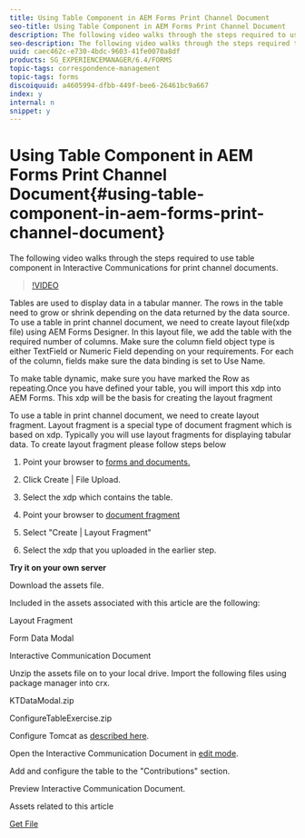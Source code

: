 ```yaml
---
title: Using Table Component in AEM Forms Print Channel Document
seo-title: Using Table Component in AEM Forms Print Channel Document
description: The following video walks through the steps required to use table component in Interactive Communications for print channel documents.
seo-description: The following video walks through the steps required to use table component in Interactive Communications for print channel documents.
uuid: caec462c-e730-4bdc-9603-41fe0070a8df
products: SG_EXPERIENCEMANAGER/6.4/FORMS
topic-tags: correspondence-management
topic-tags: forms
discoiquuid: a4605994-dfbb-449f-bee6-26461bc9a667
index: y
internal: n
snippet: y
---
```


# Using Table Component in AEM Forms Print Channel Document{#using-table-component-in-aem-forms-print-channel-document}

The following video walks through the steps required to use table component in Interactive Communications for print channel documents.

>[!VIDEO](https://video.tv.adobe.com/v/21415/?quality=9)

Tables are used to display data in a tabular manner. The rows in the table need to grow or shrink depending on the data returned by the data source. To use a table in print channel document, we need to create layout file(xdp file) using AEM Forms Designer. In this layout file, we add the table with the required number of columns. Make sure the column field object type is either TextField or Numeric Field depending on your requirements. For each of the column, fields make sure the data binding is set to Use Name.

To make table dynamic, make sure you have marked the Row as repeating.Once you have defined your table, you will import this xdp into AEM Forms. This xdp will be the basis for creating the layout fragment

To use a table in print channel document, we need to create layout fragment. Layout fragment is a special type of document fragment which is based on xdp. Typically you will use layout fragments for displaying tabular data. To create layout fragment please follow steps below

1. Point your browser to [forms and documents.](/aem/forms.html/content/dam/formsanddocuments) [](http://localhost:4502/aem/forms.html/content/dam/formsanddocuments)

2. Click Create | File Upload.

3. Select the xdp which contains the table.

4. Point your browser to [document fragment](http://localhost:4502/aem/forms/assets.html/content/apps/cm/modules)

5. Select "Create | Layout Fragment"

6. Select the xdp that you uploaded in the earlier step.

**Try it on your own server**

Download the assets file.

Included in the assets associated with this article are the following:

Layout Fragment

Form Data Modal

Interactive Communication Document

Unzip the assets file on to your local drive. Import the following files using package manager into crx.

KTDataModal.zip

ConfigureTableExercise.zip

Configure Tomcat as [described here](https://helpx.adobe.com/experience-manager/kt/forms/using/preparing-datasource-for-form-data-model-tutorial-use.html).

Open the Interactive Communication Document in [edit mode](http://localhost:4502/editor.html/content/forms/af/401kstatement/tablesinprintdocument/channels/print.html).

Add and configure the table to the "Contributions" section.

Preview Interactive Communication Document.

Assets related to this article

[Get File](assets/usingtablesinprintchannel.zip)
